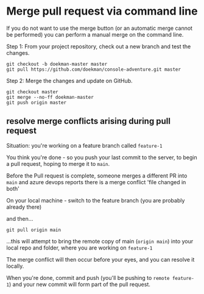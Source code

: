 ﻿# Merge pull request via command line

If you do not want to use the merge button (or an automatic merge cannot be performed) you can perform a manual merge on the command line.

Step 1: From your project repository, check out a new branch and test the changes.

    git checkout -b doekman-master master
    git pull https://github.com/doekman/console-adventure.git master

Step 2: Merge the changes and update on GitHub.

    git checkout master
    git merge --no-ff doekman-master
    git push origin master

## resolve merge conflicts arising during pull request

Situation: you're working on a feature branch called `feature-1`

You think you're done - so you push your last commit to the server, to begin a pull request, hoping to merge it to `main`.

Before the Pull request is complete, someone merges a different PR into `main` and azure devops reports there is a merge conflict 'file changed in both'

On your local machine - switch to the feature branch (you are probably already there)

and then...

	git pull origin main

...this will attempt to bring the remote copy of main (`origin main`) into your local repo and folder, where you are working on `feature-1`

The merge conflict will then occur before your eyes, and you can resolve it locally.

When you're done, commit and push (you'll be pushing to `remote feature-1`) and your new commit will form part of the pull request.